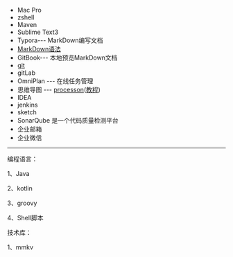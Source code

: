 + Mac Pro
+ zshell
+ Maven
+ Sublime Text3
+ Typora--- MarkDown编写文档
+ [MarkDown语法](https://www.jianshu.com/p/191d1e21f7ed)
+ GitBook--- 本地预览MarkDown文档
+ [git](../git/git_command.md)
+ gitLab
+ OmniPlan --- 在线任务管理
+ 思维导图 --- [processon](https://www.processon.com/)([教程](https://www.processon.com/support#preface))
+ IDEA
+ jenkins
+ sketch
+ SonarQube 是一个代码质量检测平台
+ 企业邮箱
+ 企业微信

---

编程语言：

1、Java

2、kotlin

3、groovy

4、Shell脚本

技术库：

1、mmkv




